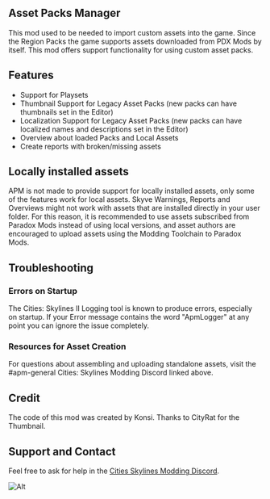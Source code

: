 
## Asset Packs Manager
This mod used to be needed to import custom assets into the game. Since the Region Packs the game supports assets downloaded from PDX Mods by itself. This mod offers support functionality for using custom asset packs.

## Features
- Support for Playsets
- Thumbnail Support for Legacy Asset Packs (new packs can have thumbnails set in the Editor)
- Localization Support for Legacy Asset Packs (new packs can have localized names and descriptions set in the Editor)
- Overview about loaded Packs and Local Assets
- Create reports with broken/missing assets

## Locally installed assets

APM is not made to provide support for locally installed assets, only some of the features work for local assets. Skyve Warnings, Reports and Overviews might not work with assets that are installed directly in your user folder.
For this reason, it is recommended to use assets subscribed from Paradox Mods instead of using local versions, and asset authors are encouraged to upload assets using the Modding Toolchain to Paradox Mods.

## Troubleshooting

### Errors on Startup
The Cities: Skylines II Logging tool is known to produce errors, especially on startup. If your Error message contains the word "ApmLogger" at any point you can ignore the issue completely.

### Resources for Asset Creation
For questions about assembling and uploading standalone assets, visit the #apm-general Cities: Skylines Modding Discord linked above.

## Credit
The code of this mod was created by Konsi. Thanks to CityRat for the Thumbnail.

## Support and Contact
Feel free to ask for help in the [Cities Skylines Modding Discord](https://discord.gg/UkKAfRqfCn). 

![Alt](https://repobeats.axiom.co/api/embed/68dbd36e423710c4a3072907b68daf8f0fc80539.svg "Repobeats analytics image")
